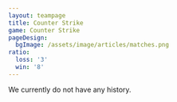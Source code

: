 ```yaml
---
layout: teampage
title: Counter Strike
game: Counter Strike
pageDesign:
  bgImage: /assets/image/articles/matches.png
ratio:
  loss: '3'
  win: '8'
---
```

We currently do not have any history.
